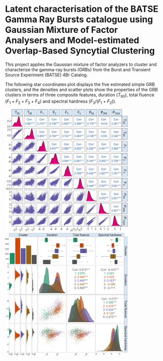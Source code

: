 Latent characterisation of the BATSE Gamma Ray Bursts catalogue using
Gaussian Mixture of Factor Analysers and Model-estimated Overlap-Based
Syncytial Clustering
================

This project applies the Gaussian mixture of factor analyzers to cluster
and characterize the gamma-ray bursts (GRBs) from the Burst and
Transient Source Experiment (BATSE) 4Br Catalog.

The following star coordinates plot displays the five estimated simple
GRB clusters, and the densities and scatter plots show the properties of
the GRB clusters in terms of three composite features, duration
($T_{90}$), total fluence ($F_1 + F_2 + F_3 +F_4$) and spectral hardness
($F_3/(F_1 +F_2$)).

<p float="left">
<img src="figures/grb-org-log.png" width="400" height = "400" />
<img src="figures/grb-5g-class-feature-dist.png" width="400" height = "400"/>
</p>
